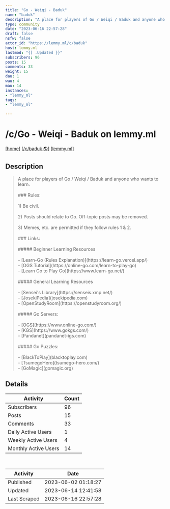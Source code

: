 ```yaml
---
title: "Go - Weiqi - Baduk" 
name: "baduk"
description: "A place for players of Go / Weiqi / Baduk and anyone who wants to learn. ### Rules:1) Be civil. 2) Posts should relate to Go. Off-topic posts may be removed. 3) Memes, etc. are permitted if they follow rules 1 & 2.### Links:##### Beginner Learning Resources- [Learn-Go (Rules Explanation)](https://learn-go.vercel.app/)- [OGS Tutorial](https://online-go.com/learn-to-play-go)- [Learn Go to Play Go](https://www.learn-go.net/)##### General Learning Resources- [Sensei's Library](https://senseis.xmp.net/)- [JosekiPedia](josekipedia.com)- [OpenStudyRoom](https://openstudyroom.org/)##### Go Servers:- [OGS](https://www.online-go.com/)- [KGS](https://www.gokgs.com/)- [Pandanet](pandanet-igs.com)##### Go Puzzles:- [BlackToPlay](blacktoplay.com)- [TsumegoHero](tsumego-hero.com/)- [GoMagic](gomagic.org)"
type: community
date: "2023-06-16 22:57:28"
draft: false
nsfw: false
actor_id: "https://lemmy.ml/c/baduk"
host: lemmy.ml
lastmod: "{[ .Updated }}"
subscribers: 96
posts: 15
comments: 33
weight: 15
dau: 1
wau: 4
mau: 14
instances:
- "lemmy_ml"
tags: 
- "lemmy_ml"

---
```


# /c/Go - Weiqi - Baduk on lemmy.ml

[[home](/)]
[[/c/baduk 🌎](https://lemmy.ml/c/baduk)]
[[lemmy.ml](/instances/lemmy_ml)]


## Description 

<blockquote class="description">
A place for players of Go / Weiqi / Baduk and anyone who wants to learn. <br><br>### Rules:<br><br>1) Be civil. <br><br>2) Posts should relate to Go. Off-topic posts may be removed. <br><br>3) Memes, etc. are permitted if they follow rules 1 & 2.<br><br>### Links:<br><br>##### Beginner Learning Resources<br><br>- [Learn-Go (Rules Explanation)](https://learn-go.vercel.app/)<br>- [OGS Tutorial](https://online-go.com/learn-to-play-go)<br>- [Learn Go to Play Go](https://www.learn-go.net/)<br><br>##### General Learning Resources<br><br>- [Sensei's Library](https://senseis.xmp.net/)<br>- [JosekiPedia](josekipedia.com)<br>- [OpenStudyRoom](https://openstudyroom.org/)<br><br>##### Go Servers:<br><br>- [OGS](https://www.online-go.com/)<br>- [KGS](https://www.gokgs.com/)<br>- [Pandanet](pandanet-igs.com)<br><br>##### Go Puzzles:<br><br>- [BlackToPlay](blacktoplay.com)<br>- [TsumegoHero](tsumego-hero.com/)<br>- [GoMagic](gomagic.org)
</blockquote>


## Details

| Activity | Count  |
|----------------------|---|
| Subscribers          | 96 |
| Posts                | 15  |
| Comments             | 33  |
| Daily Active Users   | 1  |
| Weekly Active Users  | 4  |
| Monthly Active Users | 14  |

<br>

| Activity | Date |
|----------------------|---|
| Published            | 2023-06-02 01:18:27 |
| Updated              | 2023-06-14 12:41:58 |
| Last Scraped         | 2023-06-16 22:57:28 |
